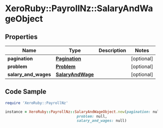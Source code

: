 # XeroRuby::PayrollNz::SalaryAndWageObject

## Properties

Name | Type | Description | Notes
------------ | ------------- | ------------- | -------------
**pagination** | [**Pagination**](Pagination.md) |  | [optional] 
**problem** | [**Problem**](Problem.md) |  | [optional] 
**salary_and_wages** | [**SalaryAndWage**](SalaryAndWage.md) |  | [optional] 

## Code Sample

```ruby
require 'XeroRuby::PayrollNz'

instance = XeroRuby::PayrollNz::SalaryAndWageObject.new(pagination: null,
                                 problem: null,
                                 salary_and_wages: null)
```


